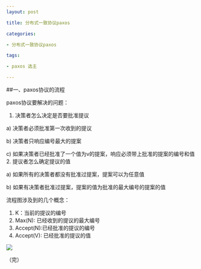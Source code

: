 ```yaml
---
layout: post

title: 分布式一致协议paxos

categories:

- 分布式一致协议paxos

tags:

- paxos 选主 

---
```


##一、paxos协议的流程

paxos协议要解决的问题：

1. 决策者怎么决定是否要批准提议

 a) 决策者必须批准第一次收到的提议

 b) 决策者只响应编号最大的提案
 
 c) 如果决策者已经批准了一个值为v的提案，响应必须带上批准的提案的编号和值
2. 提议者怎么确定提议的值

 a) 如果所有的决策者都没有批准过提案，提案可以为任意值
 
 b) 如果有决策者批准过提案，提案的值为批准的最大编号的提案的值

流程图涉及到的几个概念：

1. K：当前的提议的编号2. Max(N):  已经收到的提议的最大编号3. Accept(N):已经批准的提议的编号 4. Accept(V): 已经批准的提议的值

![](https://zhangchuhu.github.io/image/201611/c++%20mode.png)


（完）
